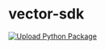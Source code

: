 # vector-sdk

[![Upload Python Package](https://github.com/dhruv-anand-aintech/vector-sdk/actions/workflows/python-publish.yml/badge.svg?branch=main)](https://github.com/dhruv-anand-aintech/vector-sdk/actions/workflows/python-publish.yml)